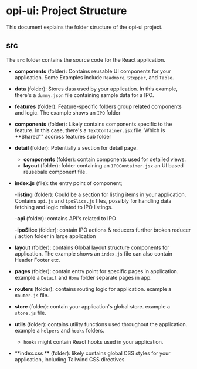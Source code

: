 # opi-ui: Project Structure

This document explains the folder structure of the opi-ui project.

## src

The `src` folder contains the source code for the React application.

- **components** (folder): Contains reusable UI components for your application.
  Some Examples  include `Readmore`, `Stepper`, and `Table`.

- **data** (folder): Stores data used by your application.
  In this example, there's a `dummy.json` file containing sample data for a IPO.

- **features** (folder): Feature-specific folders group related components and logic.
  The example shows an `IPO` folder
 - **components** (folder): Likely contains components specific to the feature.
    In this case, there's a `TextContainer.jsx` file. Which is **Shared"" accross features sub folder

  - **detail** (folder): Potentially a section for detail page.
    - **components** (folder):  contain components used for detailed views.
    - **layout** (folder):  folder containing an `IPOContainer.jsx` an UI based reusebale component file.
  - **index.js** (file):  the entry point of component;

    -**listing** (folder): Could be a section for listing items in your application.
    Contains `api.js` and `ipoSlice.js` files, possibly for handling data fetching and logic related to IPO listings.

    -**api** (folder): contains API's related to IPO

    -**ipoSlice** (folder): contain IPO actions & reducers further broken reducer / action folder in large application


- **layout** (folder):  contains Global layout structure components for application.
  The example shows an `index.js` file can also contain Header Footer etc.

- **pages** (folder): contain entry point for specific pages in application.
   example a `Detail` and `Home` folder separate pages in  app.

- **routers** (folder): contains routing logic for application.
   example a `Router.js` file.

- **store** (folder):  contain your application's global store.
   example a `store.js` file.

- **utils** (folder):  contains utility functions used throughout the application.
   example a `helpers` and `hooks` folders.
  - `hooks` might contain React hooks used in your application.

- **index.css ** (folder):  likely contains global CSS styles for your application, including Tailwind CSS directives

